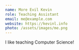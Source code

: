```yaml
---
name: More Evil Kevin
role: Teaching Assistant
email: me@example.com
website: https://kevinl.info
photo: /assets/images/me.png
---
```


I like teaching Computer Science!

